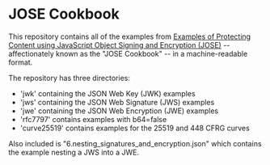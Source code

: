 # JOSE Cookbook #

This repository contains all of the examples from [Examples of Protecting Content using JavaScript Object Signing and Encryption (JOSE)](https://tools.ietf.org/html/draft-ietf-jose-cookbook) -- affectionately known as the "JOSE Cookbook" -- in a machine-readable format.

The repository has three directories:

* 'jwk' containing the JSON Web Key (JWK) examples
* 'jws' containing the JSON Web Signature (JWS) examples
* 'jwe' containing the JSON Web Encryption (JWE) examples
* 'rfc7797' contains examples with b64=false
* 'curve25519' contains examples for the 25519 and 448 CFRG curves

Also included is "6.nesting_signatures_and_encryption.json" which contains the example nesting a JWS into a JWE.
